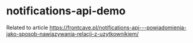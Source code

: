 # notifications-api-demo

Related to article https://frontcave.pl/notifications-api---powiadomienia-jako-sposob-nawiazywania-relacji-z-uzytkownikiem/
